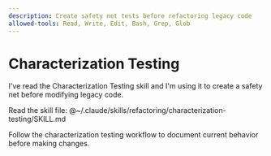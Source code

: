 ```yaml
---
description: Create safety net tests before refactoring legacy code
allowed-tools: Read, Write, Edit, Bash, Grep, Glob
---
```


# Characterization Testing

I've read the Characterization Testing skill and I'm using it to create a safety net before modifying legacy code.

Read the skill file: @~/.claude/skills/refactoring/characterization-testing/SKILL.md

Follow the characterization testing workflow to document current behavior before making changes.
